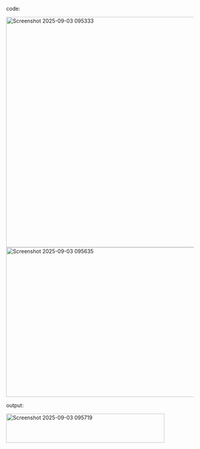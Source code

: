 code:

<img width="562" height="619" alt="Screenshot 2025-09-03 095333" src="https://github.com/user-attachments/assets/a2df203a-530c-4821-99c9-eb9f7792bac8" />
<img width="527" height="402" alt="Screenshot 2025-09-03 095635" src="https://github.com/user-attachments/assets/468f5dfb-a978-440f-a1c4-a17baff854e3" />


output:

<img width="425" height="78" alt="Screenshot 2025-09-03 095719" src="https://github.com/user-attachments/assets/ab9b4385-2db7-45fc-b754-9f95983c9593" />



